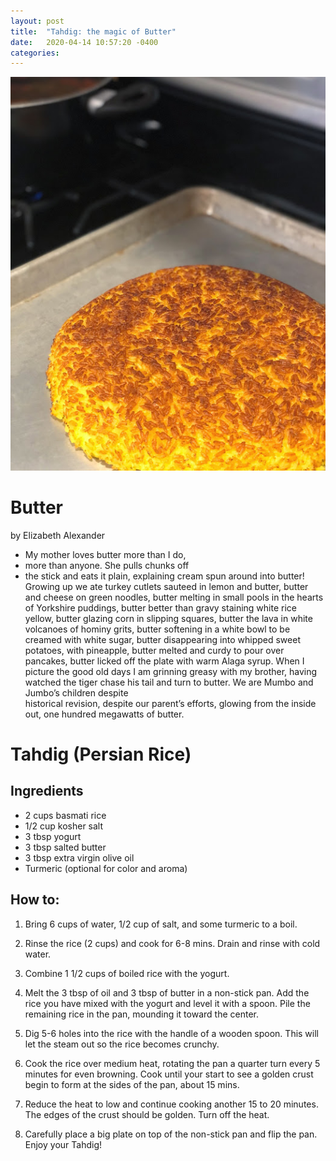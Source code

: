 ```yaml
---
layout: post
title:  "Tahdig: the magic of Butter"
date:   2020-04-14 10:57:20 -0400
categories:
---
```


![Tahdig](tahdig2.jpg)

# Butter

by Elizabeth Alexander

- My mother loves butter more than I do,
- more than anyone. She pulls chunks off
- the stick and eats it plain, explaining
cream spun around into butter! Growing up
we ate turkey cutlets sauteed in lemon
and butter, butter and cheese on green noodles,
butter melting in small pools in the hearts
of Yorkshire puddings, butter better
than gravy staining white rice yellow,
butter glazing corn in slipping squares,
butter the lava in white volcanoes
of hominy grits, butter softening
in a white bowl to be creamed with white
sugar, butter disappearing into
whipped sweet potatoes, with pineapple,
butter melted and curdy to pour
over pancakes, butter licked off the plate
with warm Alaga syrup. When I picture
the good old days I am grinning greasy
with my brother, having watched the tiger
chase his tail and turn to butter. We are
Mumbo and Jumbo’s children despite   
historical revision, despite
our parent’s efforts, glowing from the inside
out, one hundred megawatts of butter.

# Tahdig (Persian Rice)

## Ingredients

+ 2 cups basmati rice
+ 1/2 cup kosher salt
+ 3 tbsp yogurt
+ 3 tbsp salted butter
+ 3 tbsp extra virgin olive oil
+ Turmeric (optional for color and aroma)

## How to:

1. Bring 6 cups of water, 1/2 cup of salt, and some turmeric to a boil.

2. Rinse the rice (2 cups) and cook for 6-8 mins. Drain and rinse with cold water.

3. Combine 1 1/2 cups of boiled rice with the yogurt.

4. Melt the 3 tbsp of oil and 3 tbsp of butter in a non-stick pan. Add the rice you have mixed with the yogurt and level it with a spoon. Pile the remaining rice in the pan, mounding it toward the center.

5. Dig 5-6 holes into the rice with the handle of a wooden spoon. This will let the steam out so the rice becomes crunchy.

6. Cook the rice over medium heat, rotating the pan a quarter turn every 5 minutes for even browning. Cook until your start to see a golden crust begin to form at the sides of the pan, about 15 mins.

7. Reduce the heat to low and continue cooking another 15 to 20 minutes. The edges of the crust should be golden. Turn off the heat. 

8. Carefully place a big plate on top of the non-stick pan and flip the pan. Enjoy your Tahdig!
